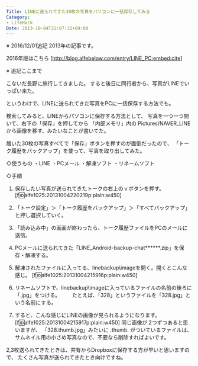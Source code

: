 ```yaml
---
Title: LINEに送られてきた30枚の写真をパソコンに一括保存してみる
Category:
- LifeHack
Date: 2013-10-04T22:07:22+09:00
---
```


※ 2016/12/01追記
2013年の記事です。

2016年版はこちら
[http://blog.alfebelow.com/entry/LINE_PC:embed:cite]

※ 追記ここまで

こないだ長野に旅行してきました。
すると後日に同行者から、写真がLINEでいっぱい来た。

というわけで、LINEに送られてきた写真をPCに一括保存する方法でも。

検索してみると、LINEからパソコンに保存する方法として、
写真を一つ一つ開いて、右下の「保存」を押してから
「内部メモリ」内の Pictures/NAVER_LINE から画像を移す、みたいなことが書いてた。

届いた30枚の写真すべてで「保存」ボタンを押すのが面倒だったので、
「トーク履歴をバックアップ」を使って、写真を取り出してみた。


◇使うもの
・LINE
・PCメール
・解凍ソフト
・リネームソフト

◇手順
1. 保存したい写真が送られてきたトークの右上のｖボタンを押す。
[f:id:alfe1025:20131004220219p:plain:w450]

2. 「トーク設定」＞「トーク履歴をバックアップ」＞「すべてバックアップ」と押し選択していく。


3. 「読み込み中」の画面が終わったら、トーク履歴ファイルをPCのメールに送信。


4. PCメールに送られてきた「LINE_Android-backup-chat******.zip」を保存・解凍する。


5. 解凍されたファイルに入ってる、linebackup\imageを開く。開くとこんな感じ。
[f:id:alfe1025:20131004215916p:plain:w450]

6. リネームソフトで、linebackup\imageに入っているファイルの名前の後ろに「.jpg」をつける。
　　たとえば、「328」というファイルを「328.jpg」という名前にする。


7. すると、こんな感じにLINEの画像が見られるようになります。
[f:id:alfe1025:20131004215917p:plain:w450]
	同じ画像が 2つずつあると思いますが、
	「328.thumb.jpg」みたいに .thumb. がついているファイルは、サムネイル用の小さめ写真なので、不要なら削除すればよいです。



2,3枚送られてきたときは、共有からDropboxに保存する方が早いと思いますので、
たくさん写真が送られてきたとき向けですね。

